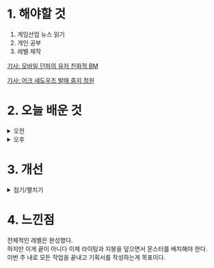 
# 1. 해야할 것

1. 게임산업 뉴스 읽기 
2. 개인 공부  
3. 레벨 제작

[기사: 모바일 던파의 유저 친화적 BM](https://www.gameinsight.co.kr/news/articleView.html?idxno=32748)

[기사: 어크 섀도우즈 발매 중지 청원](https://www.gameple.co.kr/news/articleView.html?idxno=210053#google_vignette)

# 2. 오늘 배운 것

<details>
<summary>오전</summary>

## 오늘의 뉴스
### 모바일 던파의 유저 친화적 BM
![image](https://github.com/JM94Ent/TIL-WIL/assets/143363550/35f4882b-1e58-4862-89e0-4a9e4b6097b0)
```
중국에서 매출이 엄청나다는 것은 알고 있었는데 전체 매출의 중국(6):한국(4)정도로 차이가 날 줄은 몰랐다.
던파 모바일은 BM의 접극성이 낮다는 것과 소과금으로도 잘 즐길 수 있게 설계한 것도 그렇지만 서버별로 다르게 하지 않고
통일해서 더 많은 생각을 한 것 같다.
기준을 확실하게 정한 느낌이랄까
이렇게 차별을 느낄 수 있는 서버별 BM보다 통일된 것은 확실히 유저에게 좋은 방향인 것 같다.
```
### 어크 섀도우즈 발매 중지 청원
![image](https://github.com/JM94Ent/TIL-WIL/assets/143363550/2b8ed454-c12a-47a7-81cd-2074d8df2a14)
```
유비소프트가 PC 사상에 물들어가고 있다는 소식을 들었다.
한국지사도 철수하고 흑인 사무라이가 나온다는 등의 이야기를 들었지만 청원까지 나와서 게임 발매를 막을 정도라니...
좋아하는 게임사의 몰락을 지켜보고 있는 것 같아서 마음이 착잡하다.
```
</details>


<details>
<summary>오후</summary>

## 레벨 제작
![image](https://github.com/JM94Ent/TIL-WIL/assets/143363550/f1246b53-34c1-4445-ad7d-ff1be01a26ae)

![image](https://github.com/JM94Ent/TIL-WIL/assets/143363550/6618bd43-8f01-4243-b211-35154c7c00e3)

![image](https://github.com/JM94Ent/TIL-WIL/assets/143363550/f4e33ee7-fbdd-4529-b689-e2b7b56017f9)

</details>




# 3. 개선


<details>
<summary>접기/펼치기</summary>


</details>



# 4. 느낀점
전체적인 레벨은 완성했다.\
하지만 이게 끝이 아니다 이제 라이팅과 지붕을 덮으면서 몬스터를 배치해야 한다.\
이번 주 내로 모든 작업을 끝내고 기획서를 작성하는게 목표이다.

